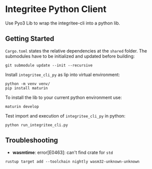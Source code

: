 # Integritee Python Client
Use Pyo3 Lib to wrap the integritee-cli into a python lib.

## Getting Started
`Cargo.toml` states the relative dependencies at the `shared` folder.
The submodules have to be initialized and updated before building:
```
git submodule update --init --recursive
```

Install `integritee_cli_py` as lip into virtual environment:
```
python -m venv venv/
pip install maturin
```

To install the lib to your current python environment use:
```
maturin develop
```

Test import and execution of `integritee_cli_py` in python:
```
python run_integritee_cli.py
```

## Troubleshooting

* **wasmtime**: error[E0463]: can't find crate for `std`
```
rustup target add --toolchain nightly wasm32-unknown-unknown
```
